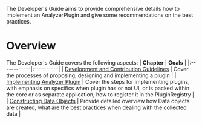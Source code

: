 The Developer's Guide aims to provide comprehensive details how to implement an AnalyzerPlugin and give some recommendations on the best practices.

# Overview #

The Developer's Guide covers the following aspects:
| **Chapter** | **Goals** |
|:------------|:----------|
| [Development and Contribution Guidelines](DevelopmentAndContributionGuidelines.md) | Cover the processes of proposing, designing and implementing a plugin |
| [Implementing Analyzer Plugin](ImplementAnalyzerPlugin.md) | Cover the steps for implementing plugins, with emphasis on specifics when plugin has or not UI, or is packed within the core or as separate application, how to register it in the PluginRegistry |
| [Constructing Data Objects](ConstructDataObject.md) | Provide detailed overview how Data objects are created, what are the best practices when dealing with the collected data |